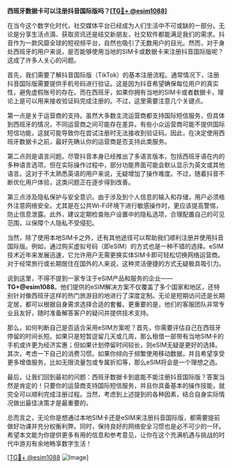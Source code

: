 **西班牙数据卡可以注册抖音国际版吗？[[TG💪+ @esim1088](https://t.me/s/esim1088)]**

在当今这个数字化时代，社交媒体平台已经成为人们生活中不可或缺的一部分。无论是分享生活点滴、获取资讯还是结交新朋友，社交软件都能满足我们的需求。抖音作为一款风靡全球的短视频平台，自然也吸引了无数用户的目光。然而，对于身处西班牙的用户来说，是否能够使用当地的SIM卡或数据卡来注册抖音国际版呢？这成了许多人关心的问题。

首先，我们需要了解抖音国际版（TikTok）的基本注册流程。通常情况下，注册抖音国际版需要提供手机号码进行验证。这是因为抖音希望确保每位用户的真实性，避免虚假账号的存在。而在西班牙，如果你拥有当地的SIM卡或者数据卡，理论上是可以用来接收验证码完成注册的。不过，这里需要注意几个关键点。

第一点是关于运营商的支持。虽然大多数主流运营商都支持国际短信服务，但具体到西班牙的情况，不同运营商之间可能存在差异。有些小众运营商可能不提供国际短信功能，这就可能导致你在尝试注册时无法接收到验证码。因此，在决定使用西班牙数据卡之前，最好先确认你的运营商是否支持此类服务。

第二点则是语言问题。尽管抖音本身已经推出了多语言版本，包括西班牙语在内的多种语言选项，但在实际操作过程中，部分功能界面可能会默认显示为英文或其他语言。这对于不太熟悉英语的用户来说，无疑增加了操作难度。不过，随着抖音不断优化用户体验，这类问题正在逐步得到改善。

第三点涉及隐私保护与安全意识。由于涉及到个人信息的输入和存储，用户必须格外注意网络安全。尤其是在公共Wi-Fi环境下进行敏感操作时，更应该提高警惕，防止信息泄露。此外，建议定期检查账户设置中的隐私选项，合理配置自己的可见范围，以保障个人隐私不受侵犯。

当然，除了使用本地SIM卡之外，还有其他途径可以帮助我们顺利注册并使用抖音国际版。例如，通过购买虚拟号码（即eSIM）的方式也是一种不错的选择。eSIM技术近年来发展迅速，它允许用户无需更换实体SIM卡即可轻松切换网络运营商。对于经常旅行或长期居住在国外的人来说，这种灵活便捷的方式无疑极具吸引力。

说到这里，不得不提到一家专注于eSIM产品和服务的企业——**TG+@esim1088**。他们提供的eSIM解决方案不仅覆盖了多个国家和地区，还特别针对像西班牙这样的热门旅游目的地进行了深度定制。无论是短期访问还是长期定居，都可以根据自身需求选择合适的套餐。更重要的是，他们的客服团队非常专业且友好，随时准备解答客户的疑问并提供技术支持。

那么，如何判断自己是否适合采用eSIM方案呢？首先，你需要评估自己在西班牙停留的时间长短。如果只是短暂逗留几天或几周，那么租借一部带有当地SIM卡的手机或许更为经济实惠；但如果计划停留时间较长，则eSIM无疑是更好的选择。其次，考虑一下自己的消费习惯。如果你倾向于频繁使用移动数据，并且希望享受更多增值服务，比如无限流量包或专属折扣等，那么eSIM将会是一个理想之选。

最后，让我们回到最初的问题：西班牙数据卡到底能不能注册抖音国际版？答案当然是肯定的！只要你的运营商支持国际短信服务，并且你具备基本的操作技能，就完全可以顺利完成注册过程。当然，考虑到上述提到的各种因素，结合自身实际情况做出最佳决策才是最重要的。

总而言之，无论你是想通过本地SIM卡还是eSIM来注册抖音国际版，都需要提前做好功课并充分权衡利弊。同时，保持良好的网络安全习惯也是必不可少的一环。希望本文能为你提供更多有用的信息和参考意见，让你在这个充满机遇与挑战的时代中游刃有余地畅享数字生活！

[[TG💪+ @esim1088](https://t.me/s/esim1088) ![Image](https://i.postimg.cc/4NQfJmqS/Snipaste-2025-05-13-00-14-12.png)]